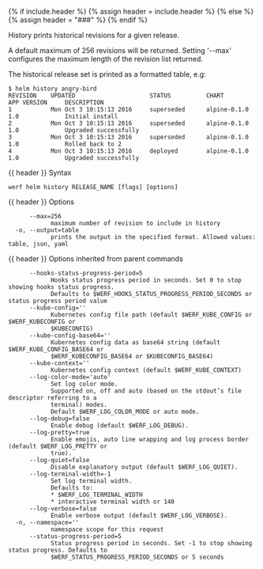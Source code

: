 {% if include.header %}
{% assign header = include.header %}
{% else %}
{% assign header = "###" %}
{% endif %}

History prints historical revisions for a given release.

A default maximum of 256 revisions will be returned. Setting '--max'
configures the maximum length of the revision list returned.

The historical release set is printed as a formatted table, e.g:

    $ helm history angry-bird
    REVISION    UPDATED                     STATUS          CHART             APP VERSION     DESCRIPTION
    1           Mon Oct 3 10:15:13 2016     superseded      alpine-0.1.0      1.0             Initial install
    2           Mon Oct 3 10:15:13 2016     superseded      alpine-0.1.0      1.0             Upgraded successfully
    3           Mon Oct 3 10:15:13 2016     superseded      alpine-0.1.0      1.0             Rolled back to 2
    4           Mon Oct 3 10:15:13 2016     deployed        alpine-0.1.0      1.0             Upgraded successfully


{{ header }} Syntax

```shell
werf helm history RELEASE_NAME [flags] [options]
```

{{ header }} Options

```shell
      --max=256
            maximum number of revision to include in history
  -o, --output=table
            prints the output in the specified format. Allowed values: table, json, yaml
```

{{ header }} Options inherited from parent commands

```shell
      --hooks-status-progress-period=5
            Hooks status progress period in seconds. Set 0 to stop showing hooks status progress.   
            Defaults to $WERF_HOOKS_STATUS_PROGRESS_PERIOD_SECONDS or status progress period value
      --kube-config=''
            Kubernetes config file path (default $WERF_KUBE_CONFIG or $WERF_KUBECONFIG or           
            $KUBECONFIG)
      --kube-config-base64=''
            Kubernetes config data as base64 string (default $WERF_KUBE_CONFIG_BASE64 or            
            $WERF_KUBECONFIG_BASE64 or $KUBECONFIG_BASE64)
      --kube-context=''
            Kubernetes config context (default $WERF_KUBE_CONTEXT)
      --log-color-mode='auto'
            Set log color mode.
            Supported on, off and auto (based on the stdout’s file descriptor referring to a        
            terminal) modes.
            Default $WERF_LOG_COLOR_MODE or auto mode.
      --log-debug=false
            Enable debug (default $WERF_LOG_DEBUG).
      --log-pretty=true
            Enable emojis, auto line wrapping and log process border (default $WERF_LOG_PRETTY or   
            true).
      --log-quiet=false
            Disable explanatory output (default $WERF_LOG_QUIET).
      --log-terminal-width=-1
            Set log terminal width.
            Defaults to:
            * $WERF_LOG_TERMINAL_WIDTH
            * interactive terminal width or 140
      --log-verbose=false
            Enable verbose output (default $WERF_LOG_VERBOSE).
  -n, --namespace=''
            namespace scope for this request
      --status-progress-period=5
            Status progress period in seconds. Set -1 to stop showing status progress. Defaults to  
            $WERF_STATUS_PROGRESS_PERIOD_SECONDS or 5 seconds
```


